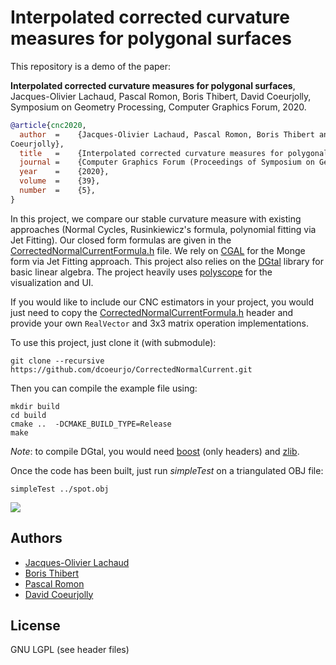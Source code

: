 # Interpolated corrected curvature measures for polygonal surfaces

This repository is a demo of the paper:

**Interpolated corrected curvature measures for polygonal surfaces**,
Jacques-Olivier Lachaud, Pascal Romon, Boris Thibert, David
Coeurjolly,
Symposium on Geometry Processing, Computer Graphics Forum, 2020.

``` bibtex
@article{cnc2020,
  author  =    {Jacques-Olivier Lachaud, Pascal Romon, Boris Thibert and David
Coeurjolly},
  title   =    {Interpolated corrected curvature measures for polygonal surfaces},
  journal =    {Computer Graphics Forum (Proceedings of Symposium on Geometry Processing 2020)},
  year    =    {2020},
  volume  =    {39},
  number  =    {5},
}
```

In this project, we compare our stable curvature measure with existing
approaches (Normal Cycles, Rusinkiewicz's formula, polynomial fitting
via Jet Fitting). Our closed form formulas are given in the
[CorrectedNormalCurrentFormula.h](https://github.com/dcoeurjo/CorrectedNormalCurrent/blob/master/CorrectedNormalCurrentFormula.h)
file. We rely on [CGAL](https://cgal.org) for the Monge form via Jet Fitting
approach. This project also relies on the [DGtal](dgtal.org) library
for basic linear algebra. The project heavily uses [polyscope](http://polyscope.run) for the visualization and UI.

If you would like to include our CNC estimators in your project, you
would just need to copy the
[CorrectedNormalCurrentFormula.h](https://github.com/dcoeurjo/CorrectedNormalCurrent/blob/master/CorrectedNormalCurrentFormula.h)
header and provide your own `RealVector` and 3x3 matrix
operation implementations.


To use this project, just clone it (with submodule):

```
git clone --recursive https://github.com/dcoeurjo/CorrectedNormalCurrent.git
```

Then you can compile the example file using:

```
mkdir build
cd build
cmake ..  -DCMAKE_BUILD_TYPE=Release
make
```

*Note*: to compile DGtal, you would need [boost](boost.org) (only headers) and  [zlib](https://www.zlib.net).


Once the code has been built, just run *simpleTest* on a triangulated
OBJ file:

```
simpleTest ../spot.obj
```

![](spot.gif)

## Authors

* [Jacques-Olivier Lachaud](http://www.lama.univ-savoie.fr/pagesmembres/lachaud/People/LACHAUD-JO/person.html)
* [Boris Thibert](https://ljk.imag.fr/membres/Boris.Thibert/)
* [Pascal Romon](https://perso.math.u-pem.fr/romon.pascal/)
* [David Coeurjolly](http://perso.liris.cnrs.fr/david.coeurjolly)

## License

GNU LGPL (see header files)


